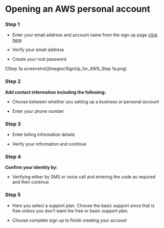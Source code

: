 # Opening an AWS personal account #

### Step 1 ###

- Enter your email address and account name from the sign up page [click here](https://aws.com)

- Verify your email address

- Create your root password

![Step 1a screenshot](Images/SignUp_for_AWS_Step 1a.png)

### Step 2 ###

**Add contact information including the following:**

- Choose between whether you setting up a business or personal account

- Enter your phone number

### Step 3 ###

- Enter billing information details

- Verify your information and continue

### Step 4 ###

**Confirm your identity by:**

- Verifying either by SMS or voice call and entering the code as required and then continue

### Step 5 ###

- Here you select a support plan. Choose the basic support since that is free unless you don't want the free or basic support plan.

- Choose complete sign up to finish creating your account
